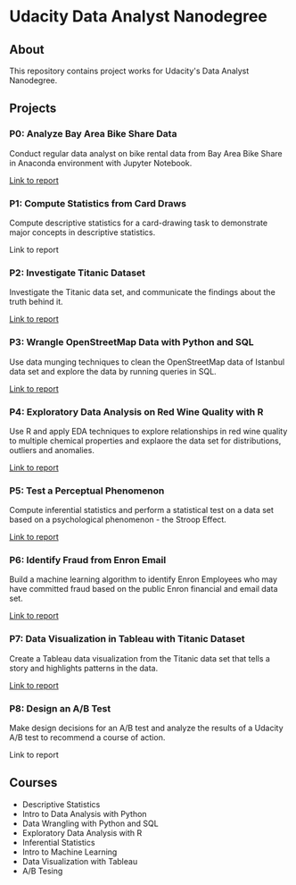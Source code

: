 
# Udacity Data Analyst Nanodegree

## About

This repository contains project works for Udacity's Data Analyst Nanodegree.

## Projects

### P0: Analyze Bay Area Bike Share Data
Conduct regular data analyst on bike rental data from Bay Area Bike Share in Anaconda environment with Jupyter Notebook.

[Link to report](./P0/Bay_Area_Bike_Share_Data_Analysis.ipynb)

### P1: Compute Statistics from Card Draws
Compute descriptive statistics for a card-drawing task to demonstrate major concepts in descriptive statistics.

Link to report

### P2: Investigate Titanic Dataset
Investigate the Titanic data set, and communicate the findings about the truth behind it.

[Link to report](./P2/Titanic_Data_Investigation.ipynb)

### P3: Wrangle OpenStreetMap Data with Python and SQL
Use data munging techniques to clean the OpenStreetMap data of Istanbul data set and explore the data by running queries in SQL.

[Link to report](./P3/OpenStreetMap_Data_Wrangling.ipynb)

### P4: Exploratory Data Analysis on Red Wine Quality with R
Use R and apply EDA techniques to explore relationships in red wine quality to multiple chemical properties and explaore the data set for distributions, outliers and anomalies.

[Link to report](./P4/Red_Wine_Quality_EDA.rmd)

### P5: Test a Perceptual Phenomenon
Compute inferential statistics and perform a statistical test on a data set based on a psychological phenomenon - the Stroop Effect.

[Link to report](./P5/Stroop_Effec_Test_Report.ipynb)

### P6: Identify Fraud from Enron Email
Build a machine learning algorithm to identify Enron Employees who may have committed fraud based on the public Enron financial and email data set.

[Link to report](./P6/Report.ipynb)

### P7: Data Visualization in Tableau with Titanic Dataset
Create a Tableau data visualization from the Titanic data set that tells a story and highlights patterns in the data.

[Link to report](./P7/Report.ipynb)

### P8: Design an A/B Test
Make design decisions for an A/B test and analyze the results of a Udacity A/B test to recommend a course of action.

Link to report

## Courses

* Descriptive Statistics
* Intro to Data Analysis with Python
* Data Wrangling with Python and SQL
* Exploratory Data Analysis with R
* Inferential Statistics
* Intro to Machine Learning
* Data Visualization with Tableau
* A/B Tesing
